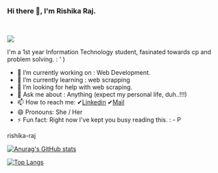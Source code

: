 ### Hi there 👋, I'm Rishika Raj.
</br>
<!--
**Rishika-05/Rishika-05** is a ✨ _special_ ✨ repository because its `README.md` (this file) appears on your GitHub profile.
 👯 I’m looking to collaborate on various projects 
Here are some ideas to get you started:
-->

![](https://komarev.com/ghpvc/?username=rishika-05&color=blueviolet)

I'm a 1st year Information Technology student, fasinated towards cp and problem solving.    : ' )
- 🔭 I’m currently working on : Web Development.
- 🌱 I’m currently learning : web scrapping
- 🤔 I’m looking for help with web scraping.
- 💬 Ask me about : Anything (expect my personal life, duh..!!!)
- 📫 How to reach me: ✔[Linkedin](https://www.linkedin.com/in/rishika-raj-79b970200/)  ✔[Mail](mailto:rishikaraj7263@gmailcom)
- 😄 Pronouns: She / Her
- ⚡ Fun fact: Right now  I've kept you busy reading this.    : - P 

rishika-raj

[![Anurag's GitHub stats](https://github-readme-stats.vercel.app/api?username=rishika-05&theme=algolia)](https://github.com/anuraghazra/github-readme-stats)

[![Top Langs](https://github-readme-stats.vercel.app/api/top-langs/?username=anuraghazra&layout=compact&theme=algolia)](https://github.com/anuraghazra/github-readme-stats)
